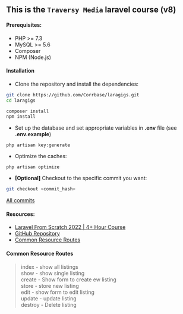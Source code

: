 
## This is the `Traversy Media` laravel course (v8)



#### Prerequisites:

- PHP >= 7.3
- MySQL >= 5.6
- Composer
- NPM (Node.js)


#### Installation

- Clone the repository and install the dependencies:
```bash
git clone https://github.com/Corrbase/laragigs.git
cd laragigs

composer install
npm install
```

- Set up the database and set appropriate variables in **.env** file (see **.env.example**)
```
php artisan key:generate
```

- Optimize the caches:
```
php artisan optimize
```

- **[Optional]** Checkout to the specific commit you want:
```bash
git checkout <commit_hash>
```

[All commits](https://github.com/Corrbase/laragigs/commits/master)

#### 



#### Resources:

- [Laravel From Scratch 2022 | 4+ Hour Course](https://www.youtube.com/watch?v=MYyJ4PuL4pY)
- [GitHub Repository](https://github.com/bradtraversy/laragigs)
- [Common Resource Routes](#common-resource-routes)

#### Common Resource Routes

>index - show all listings </br>
>show  - show single listing </br>
>create - Show form to create ew listing </br>
>store - store new listing </br>
>edit - show form to edit listing </br>
>update - update listing </br>
>destroy - Delete listing </br>


